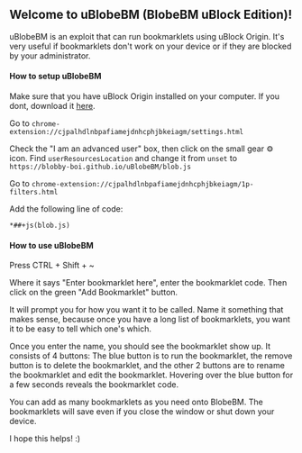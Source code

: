 ## Welcome to uBlobeBM (BlobeBM uBlock Edition)!
uBlobeBM is an exploit that can run bookmarklets using uBlock Origin. It's very useful if bookmarklets don't work on your device or if they are blocked by your administrator.

#### How to setup uBlobeBM
Make sure that you have uBlock Origin installed on your computer. If you dont, download it [here](https://chromewebstore.google.com/detail/ublock-origin/cjpalhdlnbpafiamejdnhcphjbkeiagm).

Go to `chrome-extension://cjpalhdlnbpafiamejdnhcphjbkeiagm/settings.html`

Check the "I am an advanced user" box, then click on the small gear ⚙️ icon. Find `userResourcesLocation` and change it from `unset` to `https://blobby-boi.github.io/uBlobeBM/blob.js`

Go to `chrome-extension://cjpalhdlnbpafiamejdnhcphjbkeiagm/1p-filters.html`

Add the following line of code:
```
*##+js(blob.js)
```

#### How to use uBlobeBM
Press CTRL + Shift + ~

Where it says "Enter bookmarklet here", enter the bookmarklet code. Then click on the green "Add Bookmarklet" button.

It will prompt you for how you want it to be called. Name it something that makes sense, because once you have a long list of bookmarklets, you want it to be easy to tell which one's which.

Once you enter the name, you should see the bookmarklet show up. It consists of 4 buttons: The blue button is to run the bookmarklet, the remove button is to delete the bookmarklet, and the other 2 buttons are to rename the bookmarklet and edit the bookmarklet. Hovering over the blue button for a few seconds reveals the bookmarklet code.

You can add as many bookmarklets as you need onto BlobeBM. The bookmarklets will save even if you close the window or shut down your device.

I hope this helps! :)

